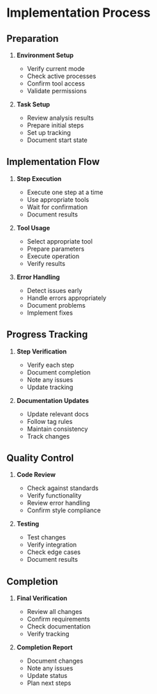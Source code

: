 # Implementation Process

## Preparation

1. **Environment Setup**
   - Verify current mode
   - Check active processes
   - Confirm tool access
   - Validate permissions

2. **Task Setup**
   - Review analysis results
   - Prepare initial steps
   - Set up tracking
   - Document start state

## Implementation Flow

1. **Step Execution**
   - Execute one step at a time
   - Use appropriate tools
   - Wait for confirmation
   - Document results

2. **Tool Usage**
   - Select appropriate tool
   - Prepare parameters
   - Execute operation
   - Verify results

3. **Error Handling**
   - Detect issues early
   - Handle errors appropriately
   - Document problems
   - Implement fixes

## Progress Tracking

1. **Step Verification**
   - Verify each step
   - Document completion
   - Note any issues
   - Update tracking

2. **Documentation Updates**
   - Update relevant docs
   - Follow tag rules
   - Maintain consistency
   - Track changes

## Quality Control

1. **Code Review**
   - Check against standards
   - Verify functionality
   - Review error handling
   - Confirm style compliance

2. **Testing**
   - Test changes
   - Verify integration
   - Check edge cases
   - Document results

## Completion

1. **Final Verification**
   - Review all changes
   - Confirm requirements
   - Check documentation
   - Verify tracking

2. **Completion Report**
   - Document changes
   - Note any issues
   - Update status
   - Plan next steps